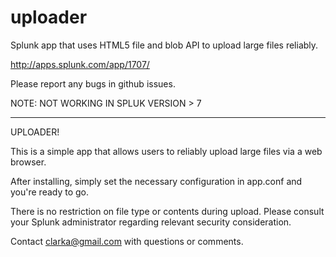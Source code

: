 uploader
========

Splunk app that uses HTML5 file and blob API to upload large files reliably.

http://apps.splunk.com/app/1707/

Please report any bugs in github issues.

NOTE: NOT WORKING IN SPLUK VERSION > 7


---------------------

UPLOADER!

This is a simple app that allows users to reliably upload large files via a web browser.

After installing, simply set the necessary configuration in app.conf and you're ready to go.

There is no restriction on file type or contents during upload. Please consult your Splunk administrator regarding relevant security consideration.

Contact clarka@gmail.com with questions or comments.
